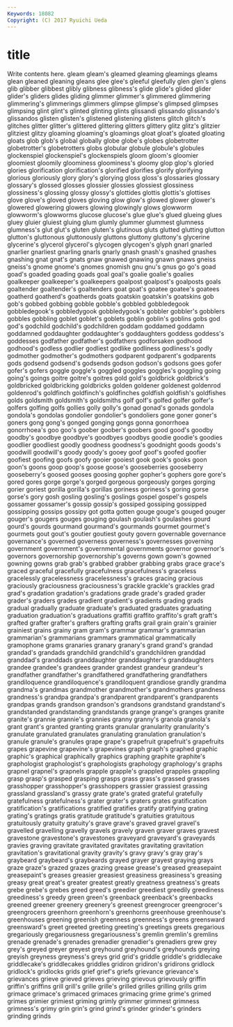 ```yaml
---
Keywords: 18082 
Copyright: (C) 2017 Ryuichi Ueda
---
```


# title

Write contents here.
gleam gleam's gleamed gleaming gleamings gleams glean
gleaned gleaning gleans glee glee's gleeful gleefully glen glen's glens
glib glibber glibbest glibly glibness glibness's glide glide's glided glider
glider's gliders glides gliding glimmer glimmer's glimmered glimmering glimmering's glimmerings
glimmers glimpse glimpse's glimpsed glimpses glimpsing glint glint's glinted glinting
glints glissandi glissando glissando's glissandos glisten glisten's glistened glistening glistens
glitch glitch's glitches glitter glitter's glittered glittering glitters glittery glitz
glitz's glitzier glitziest glitzy gloaming gloaming's gloamings gloat gloat's gloated
gloating gloats glob glob's global globally globe globe's globes globetrotter
globetrotter's globetrotters globs globular globule globule's globules glockenspiel glockenspiel's glockenspiels
gloom gloom's gloomier gloomiest gloomily gloominess gloominess's gloomy glop glop's
gloried glories glorification glorification's glorified glorifies glorify glorifying glorious gloriously
glory glory's glorying gloss gloss's glossaries glossary glossary's glossed glosses
glossier glossies glossiest glossiness glossiness's glossing glossy glossy's glottides glottis
glottis's glottises glove glove's gloved gloves gloving glow glow's glowed
glower glower's glowered glowering glowers glowing glowingly glows glowworm glowworm's
glowworms glucose glucose's glue glue's glued glueing glues gluey gluier
gluiest gluing glum glumly glummer glummest glumness glumness's glut glut's
gluten gluten's glutinous gluts glutted glutting glutton glutton's gluttonous gluttonously
gluttons gluttony gluttony's glycerine glycerine's glycerol glycerol's glycogen glycogen's glyph
gnarl gnarled gnarlier gnarliest gnarling gnarls gnarly gnash gnash's gnashed
gnashes gnashing gnat gnat's gnats gnaw gnawed gnawing gnawn gnaws
gneiss gneiss's gnome gnome's gnomes gnomish gnu gnu's gnus go
go's goad goad's goaded goading goads goal goal's goalie goalie's
goalies goalkeeper goalkeeper's goalkeepers goalpost goalpost's goalposts goals goaltender goaltender's
goaltenders goat goat's goatee goatee's goatees goatherd goatherd's goatherds goats
goatskin goatskin's goatskins gob gob's gobbed gobbing gobble gobble's gobbled
gobbledegook gobbledegook's gobbledygook gobbledygook's gobbler gobbler's gobblers gobbles gobbling goblet
goblet's goblets goblin goblin's goblins gobs god god's godchild godchild's
godchildren goddam goddamed goddamn goddamned goddaughter goddaughter's goddaughters goddess goddess's
goddesses godfather godfather's godfathers godforsaken godhood godhood's godless godlier godliest
godlike godliness godliness's godly godmother godmother's godmothers godparent godparent's godparents
gods godsend godsend's godsends godson godson's godsons goes gofer gofer's
gofers goggle goggle's goggled goggles goggles's goggling going going's goings
goitre goitre's goitres gold gold's goldbrick goldbrick's goldbricked goldbricking goldbricks
golden goldener goldenest goldenrod goldenrod's goldfinch goldfinch's goldfinches goldfish goldfish's
goldfishes golds goldsmith goldsmith's goldsmiths golf golf's golfed golfer golfer's
golfers golfing golfs gollies golly golly's gonad gonad's gonads gondola
gondola's gondolas gondolier gondolier's gondoliers gone goner goner's goners gong
gong's gonged gonging gongs gonna gonorrhoea gonorrhoea's goo goo's goober
goober's goobers good good's goodby goodby's goodbye goodbye's goodbyes goodbys
goodie goodie's goodies goodlier goodliest goodly goodness goodness's goodnight goods
goods's goodwill goodwill's goody goody's gooey goof goof's goofed goofier
goofiest goofing goofs goofy gooier gooiest gook gook's gooks goon
goon's goons goop goop's goose goose's gooseberries gooseberry gooseberry's goosed
gooses goosing gopher gopher's gophers gore gore's gored gores gorge
gorge's gorged gorgeous gorgeously gorges gorging gorier goriest gorilla gorilla's
gorillas goriness goriness's goring gorse gorse's gory gosh gosling gosling's
goslings gospel gospel's gospels gossamer gossamer's gossip gossip's gossiped gossiping
gossipped gossipping gossips gossipy got gotta gotten gouge gouge's gouged
gouger gouger's gougers gouges gouging goulash goulash's goulashes gourd gourd's
gourds gourmand gourmand's gourmands gourmet gourmet's gourmets gout gout's goutier
goutiest gouty govern governable governance governance's governed governess governess's governesses
governing government government's governmental governments governor governor's governors governorship governorship's
governs gown gown's gowned gowning gowns grab grab's grabbed grabber
grabbing grabs grace grace's graced graceful gracefully gracefulness gracefulness's graceless
gracelessly gracelessness gracelessness's graces gracing gracious graciously graciousness graciousness's grackle
grackle's grackles grad grad's gradation gradation's gradations grade grade's graded
grader grader's graders grades gradient gradient's gradients grading grads gradual
gradually graduate graduate's graduated graduates graduating graduation graduation's graduations graffiti
graffito graffito's graft graft's grafted grafter grafter's grafters grafting grafts
grail grain grain's grainier grainiest grains grainy gram gram's grammar
grammar's grammarian grammarian's grammarians grammars grammatical grammatically gramophone grams granaries
granary granary's grand grand's grandad grandad's grandads grandchild grandchild's grandchildren
granddad granddad's granddads granddaughter granddaughter's granddaughters grandee grandee's grandees grander
grandest grandeur grandeur's grandfather grandfather's grandfathered grandfathering grandfathers grandiloquence grandiloquence's
grandiloquent grandiose grandly grandma grandma's grandmas grandmother grandmother's grandmothers grandness
grandness's grandpa grandpa's grandparent grandparent's grandparents grandpas grands grandson grandson's
grandsons grandstand grandstand's grandstanded grandstanding grandstands grange grange's granges granite
granite's grannie grannie's grannies granny granny's granola granola's grant grant's
granted granting grants granular granularity granularity's granulate granulated granulates granulating
granulation granulation's granule granule's granules grape grape's grapefruit grapefruit's grapefruits
grapes grapevine grapevine's grapevines graph graph's graphed graphic graphic's graphical
graphically graphics graphing graphite graphite's graphologist graphologist's graphologists graphology graphology's
graphs grapnel grapnel's grapnels grapple grapple's grappled grapples grappling grasp
grasp's grasped grasping grasps grass grass's grassed grasses grasshopper grasshopper's
grasshoppers grassier grassiest grassing grassland grassland's grassy grate grate's grated
grateful gratefully gratefulness gratefulness's grater grater's graters grates gratification gratification's
gratifications gratified gratifies gratify gratifying grating grating's gratings gratis gratitude
gratitude's gratuities gratuitous gratuitously gratuity gratuity's grave grave's graved gravel
gravel's gravelled gravelling gravelly gravels gravely graven graver graves gravest
gravestone gravestone's gravestones graveyard graveyard's graveyards gravies graving gravitate gravitated
gravitates gravitating gravitation gravitation's gravitational gravity gravity's gravy gravy's gray
gray's graybeard graybeard's graybeards grayed grayer grayest graying grays graze
graze's grazed grazes grazing grease grease's greased greasepaint greasepaint's greases
greasier greasiest greasiness greasiness's greasing greasy great great's greater greatest
greatly greatness greatness's greats grebe grebe's grebes greed greed's greedier
greediest greedily greediness greediness's greedy green green's greenback greenback's greenbacks
greened greener greenery greenery's greenest greengrocer greengrocer's greengrocers greenhorn greenhorn's
greenhorns greenhouse greenhouse's greenhouses greening greenish greenness greenness's greens greensward
greensward's greet greeted greeting greeting's greetings greets gregarious gregariously gregariousness
gregariousness's gremlin gremlin's gremlins grenade grenade's grenades grenadier grenadier's grenadiers
grew grey grey's greyed greyer greyest greyhound greyhound's greyhounds greying
greyish greyness greyness's greys grid grid's griddle griddle's griddlecake griddlecake's
griddlecakes griddles gridiron gridiron's gridirons gridlock gridlock's gridlocks grids grief
grief's griefs grievance grievance's grievances grieve grieved grieves grieving grievous
grievously griffin griffin's griffins grill grill's grille grille's grilled grilles
grilling grills grim grimace grimace's grimaced grimaces grimacing grime grime's
grimed grimes grimier grimiest griming grimly grimmer grimmest grimness grimness's
grimy grin grin's grind grind's grinder grinder's grinders grinding grinds
